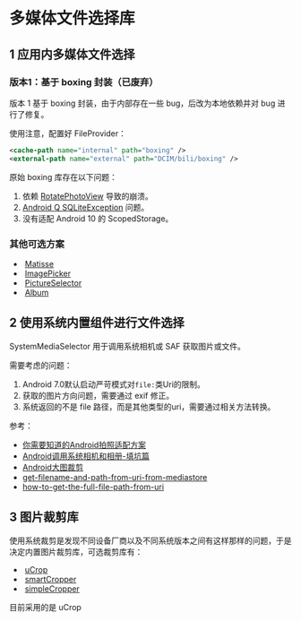 # 多媒体文件选择库


## 1 应用内多媒体文件选择

### 版本1：基于 boxing 封装（已废弃）

版本 1 基于 boxing 封装，由于内部存在一些 bug，后改为本地依赖并对 bug 进行了修复。

使用注意，配置好 FileProvider：

```xml
<cache-path name="internal" path="boxing" />
<external-path name="external" path="DCIM/bili/boxing" />
```

原始 boxing 库存在以下问题：

1. 依赖  [RotatePhotoView](https://github.com/ChenSiLiang/RotatePhotoView) 导致的崩溃。
2.  [Android Q SQLiteException](https://github.com/bilibili/boxing/issues/154) 问题。
3. 没有适配 Android 10 的 ScopedStorage。

### 其他可选方案

-  [Matisse](https://github.com/zhihu/Matisse)
-  [ImagePicker](https://github.com/jeasonlzy/ImagePicker)
-  [PictureSelector](https://github.com/LuckSiege/PictureSelector)
-  [Album](https://github.com/yanzhenjie/Album)

## 2 使用系统内置组件进行文件选择

SystemMediaSelector 用于调用系统相机或 SAF 获取图片或文件。

需要考虑的问题：

1. Android 7.0默认启动严苛模式对`file:`类Uri的限制。
2. 获取的图片方向问题，需要通过 exif 修正。
3. 系统返回的不是 file 路径，而是其他类型的uri，需要通过相关方法转换。

参考：

- [你需要知道的Android拍照适配方案](http://www.jianshu.com/p/f269bcda335f)
- [Android调用系统相机和相册-填坑篇](http://wuxiaolong.me/2016/05/24/Android-Photograph-Album2/)
- [Android大图裁剪](http://ryanhoo.github.io/blog/2014/06/03/the-ultimate-approach-to-crop-photos-on-android-2/)
- [get-filename-and-path-from-uri-from-mediastore](https://stackoverflow.com/questions/3401579/get-filename-and-path-from-uri-from-mediastore)
- [how-to-get-the-full-file-path-from-uri](https://stackoverflow.com/questions/13209494/how-to-get-the-full-file-path-from-uri)

## 3 图片裁剪库

使用系统裁剪是发现不同设备厂商以及不同系统版本之间有这样那样的问题，于是决定内置图片裁剪库，可选裁剪库有：

-  [uCrop](https://github.com/Yalantis/uCrop)
-  [smartCropper](https://github.com/pqpo/SmartCropper)
-  [simpleCropper](https://github.com/igreenwood/SimpleCropView)

目前采用的是 uCrop
